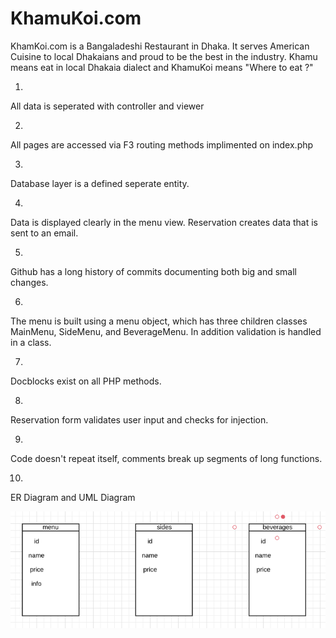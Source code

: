 # KhamuKoi.com
KhamKoi.com is a Bangaladeshi Restaurant in Dhaka. It serves American Cuisine to local Dhakaians and proud to be the best in the industry. Khamu means eat in local Dhakaia dialect and KhamuKoi means "Where to eat ?" 


1.
  All data is seperated with controller and viewer
 
2.
  All pages are accessed via F3 routing methods implimented on index.php
  
3.
  Database layer is a defined seperate entity. 
  
4.
  Data is displayed clearly in the menu view. Reservation creates data that is sent to an email.
  
5.
  Github has a long history of commits documenting both big and small changes.

6.
  The menu is built using a menu object, which has three children classes MainMenu, SideMenu, and BeverageMenu. In addition validation is handled in a class.
  
7.
  Docblocks exist on all PHP methods.
  
8.
  Reservation form validates user input and checks for injection.
  
9.
  Code doesn't repeat itself, comments break up segments of long functions.
  
10. 
  ER Diagram and UML Diagram 
  
  ![](Restaurant-master/images/ERDiagram.PNG)




